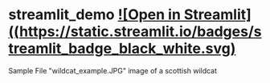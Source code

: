 # streamlit_demo [![Open in Streamlit]((https://static.streamlit.io/badges/streamlit_badge_black_white.svg)]([https://share.streamlit.io/bensimms1/CWS_Course_Wildcat_Classifier.py](https://appwildcatexample-wmocv35yf4gfsvwzrj5rlx.streamlit.app/))

Sample File "wildcat_example.JPG" image of a scottish wildcat
